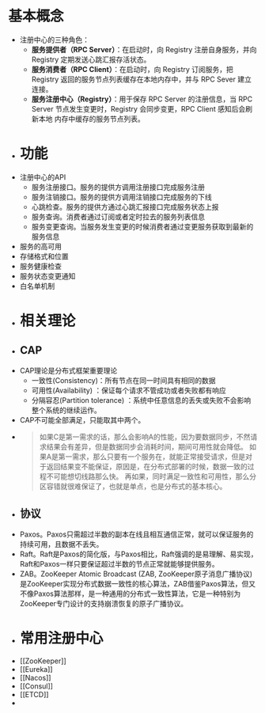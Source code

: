 # 基本概念
- 注册中心的三种角色：
	- **服务提供者（RPC Server）**：在启动时，向 Registry 注册自身服务，并向 Registry 定期发送心跳汇报存活状态。
	- **服务消费者（RPC Client）**：在启动时，向 Registry 订阅服务，把 Registry 返回的服务节点列表缓存在本地内存中，并与 RPC Sever 建立连接。
	- **服务注册中心（Registry）**：用于保存 RPC Server 的注册信息，当 RPC Server 节点发生变更时，Registry 会同步变更，RPC Client 感知后会刷新本地 内存中缓存的服务节点列表。
- # 功能
- 注册中心的API
	- 服务注册接口。服务的提供方调用注册接口完成服务注册
	- 服务注销接口。服务的提供方调用注销接口完成服务的下线
	- 心跳检查。服务的提供方通过心跳汇报接口完成服务状态上报
	- 服务查询。消费者通过订阅或者定时拉去的服务列表信息
	- 服务变更查询。当服务发生变更的时候消费者通过变更服务获取到最新的服务信息
- 服务的高可用
- 存储格式和位置
- 服务健康检查
- 服务状态变更通知
- 白名单机制
- # 相关理论
- ## CAP
- CAP理论是分布式框架重要理论
	- 一致性(Consistency)：所有节点在同一时间具有相同的数据
	- 可用性(Availability) ：保证每个请求不管成功或者失败都有响应
	- 分隔容忍(Partition tolerance) ：系统中任意信息的丢失或失败不会影响整个系统的继续运作。
- CAP不可能全部满足，只能取其中两个。
- > 如果C是第一需求的话，那么会影响A的性能，因为要数据同步，不然请求结果会有差异，但是数据同步会消耗时间，期间可用性就会降低。
  如果A是第一需求，那么只要有一个服务在，就能正常接受请求，但是对于返回结果变不能保证，原因是，在分布式部署的时候，数据一致的过程不可能想切线路那么快。
  再如果，同时满足一致性和可用性，那么分区容错就很难保证了，也就是单点，也是分布式的基本核心。
- ## 协议
- Paxos。Paxos只需超过半数的副本在线且相互通信正常，就可以保证服务的持续可用，且数据不丢失。
- Raft。Raft是Paxos的简化版，与Paxos相比，Raft强调的是易理解、易实现，Raft和Paxos一样只要保证超过半数的节点正常就能够提供服务。
- ZAB。ZooKeeper Atomic Broadcast (ZAB, ZooKeeper原子消息广播协议)是ZooKeeper实现分布式数据一致性的核心算法，ZAB借鉴Paxos算法，但又不像Paxos算法那样，是一种通用的分布式一致性算法，它是一种特别为ZooKeeper专门设计的支持崩溃恢复的原子广播协议。
- # 常用注册中心
- [[ZooKeeper]]
- [[Eureka]]
- [[Nacos]]
- [[Consul]]
- [[ETCD]]
-
